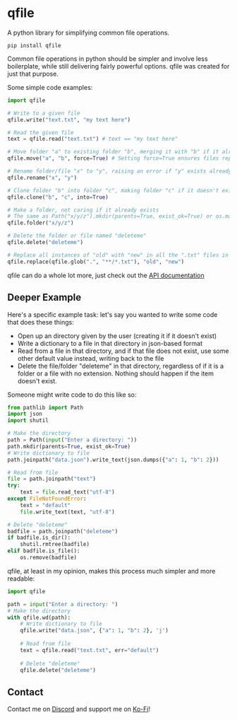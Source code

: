 # qfile
A python library for simplifying common file operations.

`pip install qfile`

Common file operations in python should be simpler and involve less boilerplate, while still delivering fairly powerful options.
qfile was created for just that purpose.

Some simple code examples:
```python
import qfile

# Write to a given file
qfile.write("text.txt", "my text here")

# Read the given file
text = qfile.read("text.txt") # text == "my text here"

# Move folder "a" to existing folder "b", merging it with "b" if it already exists
qfile.move("a", "b", force=True) # Setting force=True ensures files replace folders with the same name in "b".

# Rename folder/file "x" to "y", raising an error if "y" exists already
qfile.rename("x", "y")

# Clone folder "b" into folder "c", making folder "c" if it doesn't exist
qfile.clone("b", "c", into=True)

# Make a folder, not caring if it already exists
# The same as Path("x/y/z").mkdir(parents=True, exist_ok=True) or os.makedirs(exist_ok=True)
qfile.folder("x/y/z")

# Delete the folder or file named "deleteme"
qfile.delete("deleteme")

# Replace all instances of "old" with "new" in all the ".txt" files in the current working directory
qfile.replace(qfile.glob(".", "**/*.txt"), "old", "new")
```

qfile can do a whole lot more, just check out the [API documentation](API.md)

## Deeper Example

Here's a specific example task: let's say you wanted to write some code that does these things:
- Open up an directory given by the user (creating it if it doesn't exist)
- Write a dictionary to a file in that directory in json-based format
- Read from a file in that directory, and if that file does not exist, use some other default value instead, writing back to the file
- Delete the file/folder "deleteme" in that directory, regardless of if it is a folder or a file with no extension. Nothing should happen if the item doesn't exist.

Someone might write code to do this like so:
```python
from pathlib import Path
import json
import shutil

# Make the directory
path = Path(input("Enter a directory: "))
path.mkdir(parents=True, exist_ok=True)
# Write dictionary to file
path.joinpath("data.json").write_text(json.dumps({"a": 1, "b": 2}))

# Read from file
file = path.joinpath("text")
try:
    text = file.read_text("utf-8")
except FileNotFoundError:
    text = "default"
    file.write_text(text, "utf-8")

# Delete "deleteme"
badfile = path.joinpath("deleteme")
if badfile.is_dir():
    shutil.rmtree(badfile)
elif badfile.is_file():
    os.remove(badfile)
```

qfile, at least in my opinion, makes this process much simpler and more readable:
```python
import qfile

path = input("Enter a directory: ")
# Make the directory
with qfile.wd(path):
    # Write dictionary to file
    qfile.write("data.json", {"a": 1, "b": 2}, 'j')
    
    # Read from file
    text = qfile.read("text.txt", err="default")
    
    # Delete "deleteme"
    qfile.delete("deleteme")
```

## Contact

Contact me on [Discord](https://discord.gg/pBFqEcXvW5) and support me on [Ko-Fi](https://ko-fi.com/mathgeniuszach)!
